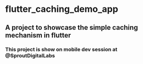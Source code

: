 # flutter_caching_demo_app

## A project to showcase the simple caching mechanism in flutter

### This project is show on mobile dev session at @SproutDigitalLabs
